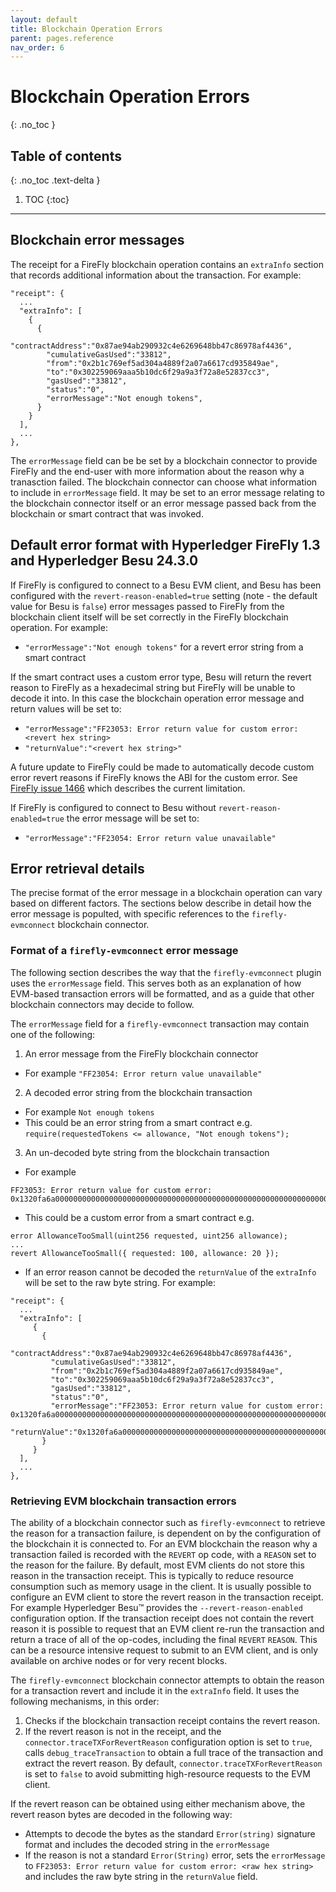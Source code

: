```yaml
---
layout: default
title: Blockchain Operation Errors
parent: pages.reference
nav_order: 6
---
```


# Blockchain Operation Errors
{: .no_toc }

## Table of contents
{: .no_toc .text-delta }

1. TOC
{:toc}

---

## Blockchain error messages

The receipt for a FireFly blockchain operation contains an `extraInfo` section that records additional information about the transaction. For example:

```
"receipt": {
  ...
  "extraInfo": [
    {
      {
        "contractAddress":"0x87ae94ab290932c4e6269648bb47c86978af4436",
        "cumulativeGasUsed":"33812",
        "from":"0x2b1c769ef5ad304a4889f2a07a6617cd935849ae",
        "to":"0x302259069aaa5b10dc6f29a9a3f72a8e52837cc3",
        "gasUsed":"33812",
        "status":"0",
        "errorMessage":"Not enough tokens", 
      }
    }
  ],
  ...
},
```

The `errorMessage` field can be be set by a blockchain connector to provide FireFly and the end-user with more information about the reason why a tranasction failed. The blockchain connector can choose what information to include in `errorMessage` field. It may be set to an error message relating to the blockchain connector itself or an error message passed back from the blockchain or smart contract that was invoked.

## Default error format with Hyperledger FireFly 1.3 and Hyperledger Besu 24.3.0

If FireFly is configured to connect to a Besu EVM client, and Besu has been configured with the `revert-reason-enabled=true` setting (note - the default value for Besu is `false`) error messages passed to FireFly from the blockchain client itself will be set correctly in the FireFly blockchain operation. For example:

 - `"errorMessage":"Not enough tokens"` for a revert error string from a smart contract

If the smart contract uses a custom error type, Besu will return the revert reason to FireFly as a hexadecimal string but FireFly will be unable to decode it into. In this case the blockchain operation error message and return values will be set to:

 - `"errorMessage":"FF23053: Error return value for custom error: <revert hex string>`
 - `"returnValue":"<revert hex string>"`

A future update to FireFly could be made to automatically decode custom error revert reasons if FireFly knows the ABI for the custom error. See [FireFly issue 1466](https://github.com/hyperledger/firefly/issues/1466) which describes the current limitation.

If FireFly is configured to connect to Besu without `revert-reason-enabled=true` the error message will be set to:

 - `"errorMessage":"FF23054: Error return value unavailable"`

## Error retrieval details

The precise format of the error message in a blockchain operation can vary based on different factors. The sections below describe in detail how the error message is populted, with specific references to the `firefly-evmconnect` blockchain connector.

### Format of a `firefly-evmconnect` error message

The following section describes the way that the `firefly-evmconnect` plugin uses the `errorMessage` field. This serves both as an explanation of how EVM-based transaction errors will be formatted, and as a guide that other blockchain connectors may decide to follow.

The `errorMessage` field for a `firefly-evmconnect` transaction may contain one of the following:

1. An error message from the FireFly blockchain connector
  - For example `"FF23054: Error return value unavailable"`
2. A decoded error string from the blockchain transaction
  - For example `Not enough tokens`
  - This could be an error string from a smart contract e.g. `require(requestedTokens <= allowance, "Not enough tokens");`
3. An un-decoded byte string from the blockchain transaction
  - For example 
```
FF23053: Error return value for custom error: 0x1320fa6a00000000000000000000000000000000000000000000000000000000000000640000000000000000000000000000000000000000000000000000000000000010
```
  - This could be a custom error from a smart contract e.g.
```
error AllowanceTooSmall(uint256 requested, uint256 allowance);
...
revert AllowanceTooSmall({ requested: 100, allowance: 20 });
```
  - If an error reason cannot be decoded the `returnValue` of the `extraInfo` will be set to the raw byte string. For example:
```
"receipt": {
  ...
  "extraInfo": [
     {
       {
         "contractAddress":"0x87ae94ab290932c4e6269648bb47c86978af4436",
         "cumulativeGasUsed":"33812",
         "from":"0x2b1c769ef5ad304a4889f2a07a6617cd935849ae",
         "to":"0x302259069aaa5b10dc6f29a9a3f72a8e52837cc3",
         "gasUsed":"33812",
         "status":"0",
         "errorMessage":"FF23053: Error return value for custom error: 0x1320fa6a00000000000000000000000000000000000000000000000000000000000000640000000000000000000000000000000000000000000000000000000000000010", 
         "returnValue":"0x1320fa6a00000000000000000000000000000000000000000000000000000000000000640000000000000000000000000000000000000000000000000000000000000010"
       }
     }
  ],
  ...
},
```

### Retrieving EVM blockchain transaction errors

The ability of a blockchain connector such as `firefly-evmconnect` to retrieve the reason for a transaction failure, is dependent on by the configuration of the blockchain it is connected to. For an EVM blockchain the reason why a transaction failed is recorded with the `REVERT` op code, with a `REASON` set to the reason for the failure. By default, most EVM clients do not store this reason in the transaction receipt. This is typically to reduce resource consumption such as memory usage in the client. It is usually possible to configure an EVM client to store the revert reason in the transaction receipt. For example Hyperledger Besu™ provides the `--revert-reason-enabled` configuration option. If the transaction receipt does not contain the revert reason it is possible to request that an EVM client re-run the transaction and return a trace of all of the op-codes, including the final `REVERT` `REASON`. This can be a resource intensive request to submit to an EVM client, and is only available on archive nodes or for very recent blocks.

The `firefly-evmconnect` blockchain connector attempts to obtain the reason for a transaction revert and include it in the `extraInfo` field. It uses the following mechanisms, in this order:

1. Checks if the blockchain transaction receipt contains the revert reason.
2. If the revert reason is not in the receipt, and the `connector.traceTXForRevertReason` configuration option is set to `true`, calls `debug_traceTransaction` to obtain a full trace of the transaction and extract the revert reason. By default, `connector.traceTXForRevertReason` is set to `false` to avoid submitting high-resource requests to the EVM client.

If the revert reason can be obtained using either mechanism above, the revert reason bytes are decoded in the following way:
  - Attempts to decode the bytes as the standard `Error(string)` signature format and includes the decoded string in the `errorMessage`
  - If the reason is not a standard `Error(String)` error, sets the `errorMessage` to `FF23053: Error return value for custom error: <raw hex string>` and includes the raw byte string in the `returnValue` field.

